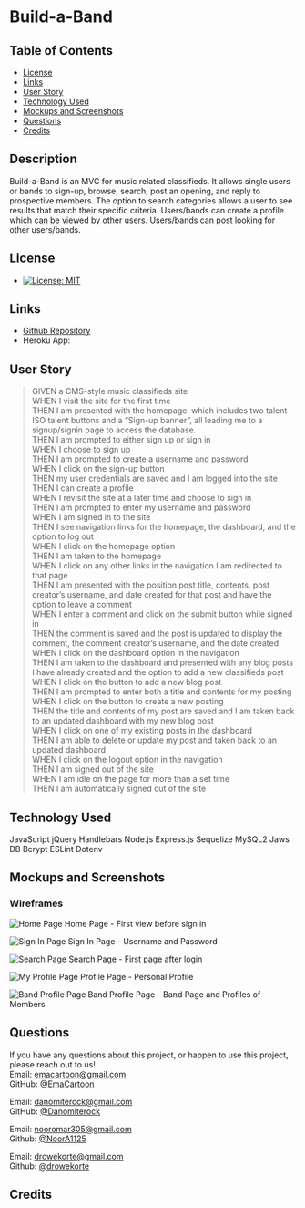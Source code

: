  
# Build-a-Band
 
## Table of Contents

* [License](#license)
* [Links](#links)
* [User Story](#user-story)
* [Technology Used](#technology-used)
* [Mockups and Screenshots](#mockups-and-screenshots)
* [Questions](#questions)
* [Credits](#credits)

## Description
 
Build-a-Band is an MVC for music related classifieds. It allows single users or bands to sign-up, browse, search, post an opening, and reply to prospective members. The option to search categories allows a user to see results that match their specific criteria. Users/bands can create a profile which can be viewed by other users. Users/bands can post looking for other users/bands.
  
## License
 
* [![License: MIT](https://img.shields.io/badge/License-MIT-yellow.svg)](https://opensource.org/licenses/MIT)
  
## Links
 
* [Github Repository](https://github.com/Danomiterock/Build-a-Band/pull/14) 
* Heroku App: 
 
## User Story

>GIVEN a CMS-style music classifieds site  <br />
WHEN I visit the site for the first time  <br />
THEN I am presented with the homepage, which includes two talent ISO talent buttons and a “Sign-up banner”, all leading me to a signup/signin page to access the database.  <br />
THEN I am prompted to either sign up or sign in  <br />
WHEN I choose to sign up  <br />
THEN I am prompted to create a username and password  <br />
WHEN I click on the sign-up button  <br />
THEN my user credentials are saved and I am logged into the site  <br />
THEN I can create a profile  <br />
WHEN I revisit the site at a later time and choose to sign in  <br />
THEN I am prompted to enter my username and password  <br />
WHEN I am signed in to the site  <br />
THEN I see navigation links for the homepage, the dashboard, and the option to log out  <br />
WHEN I click on the homepage option  <br />
THEN I am taken to the homepage  <br />
WHEN I click on any other links in the navigation I am redirected to that page  <br />
THEN I am presented with the position post title, contents, post creator’s username, and date created for that post and have the option to leave a comment  <br />
WHEN I enter a comment and click on the submit button while signed in  <br />
THEN the comment is saved and the post is updated to display the comment, the comment creator’s username, and the date created  <br />
WHEN I click on the dashboard option in the navigation  <br />
THEN I am taken to the dashboard and presented with any blog posts I have already created and the option to add a new classifieds post  <br />
WHEN I click on the button to add a new blog post  <br />
THEN I am prompted to enter both a title and contents for my posting  <br />
WHEN I click on the button to create a new posting  <br />
THEN the title and contents of my post are saved and I am taken back to an updated dashboard with my new blog post  <br />
WHEN I click on one of my existing posts in the dashboard  <br />
THEN I am able to delete or update my post and taken back to an updated dashboard  <br />
WHEN I click on the logout option in the navigation  <br />
THEN I am signed out of the site  <br />
WHEN I am idle on the page for more than a set time  <br />
THEN I am automatically signed out of the site  <br />
 

  
## Technology Used
 
JavaScript
jQuery
Handlebars 
Node.js 
Express.js 
Sequelize 
MySQL2
Jaws DB
Bcrypt
ESLint
Dotenv

  
## Mockups and Screenshots
### Wireframes
![Home Page](./Wireframe/1-HomePage.png)
Home Page - First view before sign in

![Sign In Page](./Wireframe/2-SignIn.png)
Sign In Page - Username and Password

![Search Page](./Wireframe/3-Search.png)
Search Page - First page after login

![My Profile Page](./Wireframe/4-MyProfile.png)
Profile Page - Personal Profile

![Band Profile Page](./Wireframe/5-BandPage.png)
Band Profile Page - Band Page and Profiles of Members

  
## Questions
 
If you have any questions about this project, or happen to use this project, please reach out to us!
<br>
Email: emacartoon@gmail.com
<br>
GitHub: [@EmaCartoon](https://github.com/EmaCartoon)


Email: danomiterock@gmail.com
<br>
GitHub: [@Danomiterock](https://github.com/Danomiterock)


Email: nooromar305@gmail.com
<br>
Github: [@NoorA1125](https://github.com/NoorA1125)


Email: drowekorte@gmail.com
<br>
Github: [@drowekorte](https://github.com/Drowekorte)

 
## Credits
 
